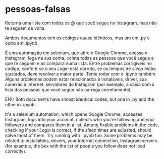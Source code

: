 # pessoas-falsas
Retorna uma lista com todos os @ que você segue no Instagram, mas não te seguem de volta.

Ambos documentos tem os códigos quase idênticos, mas um em .py e outro em .ipynb.

É uma automação em selenium, que abre o Google Chrome, acessa o instagram, loga na sua conta, coleta todas as pessoas que você segue e que te seguem e as compara numa lista.
Entre problemas corrigíveis no código, conferir se o seu _Login_ está correto, se os tempos de _sleep_ estão ajustados, deve resolver a maior parte. Tente rodar com o .ipynb também.
Alguns problemas podem estar relacionados à instaláveis, driver, sua conexão à internet, servidores do Instagram (por exemplo, a caixa com a lista das pessoas que você segue não carrega corretamente).

EN\r
Both documents have almost identical codes, but one in .py and the other in .ipynb.

It's a selenium automation, which opens Google Chrome, accesses Instagram, logs into your account, collects who you're following and your followers and compares them in a list.
Among fixable problems in the code, checking if your _Login_ is correct, if the _sleep_ times are adjusted, should solve most of them. Try running with .ipynb too.
Some problems may be related to installables, drivers, your internet connection, Instagram servers (for example, the box with the list of people you follow does not load correctly).
